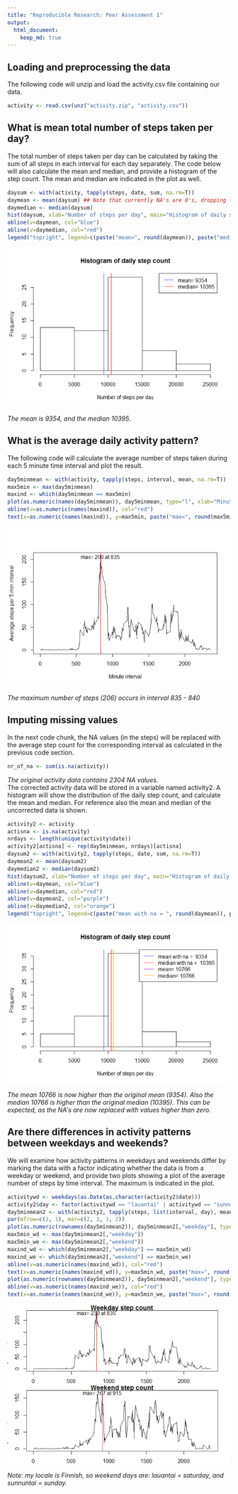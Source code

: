 ```yaml
---
title: "Reproducible Research: Peer Assessment 1"
output: 
  html_document:
    keep_md: true
---
```



## Loading and preprocessing the data  
The following code will unzip and load the activity.csv file containing our data.

```r
activity <- read.csv(unz("activity.zip", "activity.csv"))
```

## What is mean total number of steps taken per day?  
The total number of steps taken per day can be calculated by taking the sum of all steps in each interval for each day separately. The code below will also calculate the mean and median, and provide a histogram of the step count. The mean and median are indicated in the plot as well. 

```r
daysum <- with(activity, tapply(steps, date, sum, na.rm=T))
daymean <- mean(daysum) ## Note that currently NA's are 0's, dropping the average
daymedian <- median(daysum)
hist(daysum, xlab="Number of steps per day", main="Histogram of daily step count")
abline(v=daymean, col="blue")
abline(v=daymedian, col="red")
legend("topright", legend=c(paste("mean=", round(daymean)), paste("median=", daymedian)), lty=1, col=c("blue", "red"))
```

![](PA1_template_files/figure-html/unnamed-chunk-2-1.png)<!-- -->
  
*The mean is 9354, and the median 10395*.
  
## What is the average daily activity pattern?  
The following code will calculate the average number of steps taken during each 5 minute time interval and plot the result.

```r
day5minmean <- with(activity, tapply(steps, interval, mean, na.rm=T))
max5min <- max(day5minmean)
maxind <- which(day5minmean == max5min)
plot(as.numeric(names(day5minmean)), day5minmean, type="l", xlab="Minute interval", ylab="Average steps per 5 min interval")
abline(v=as.numeric(names(maxind)), col="red")
text(x=as.numeric(names(maxind)), y=max5min, paste("max=", round(max5min), "at", names(maxind)))
```

![](PA1_template_files/figure-html/unnamed-chunk-3-1.png)<!-- -->
  
*The maximum number of steps (206) occurs in interval 835 - 840*
  

## Imputing missing values  
In the next code chunk, the NA values (in the steps) will be replaced with the average step count for the corresponding interval as calculated in the previous code section. 

```r
nr_of_na <- sum(is.na(activity))
```
*The original activity data contains 2304 NA values*.  
The corrected activity data will be stored in a variable named activity2. A histogram will show the distribution of the daily step count, and calculate the mean and median. For reference also the mean and median of the uncorrected data is shown.

```r
activity2 <- activity
actisna <- is.na(activity)
nrdays <- length(unique(activity$date))
activity2[actisna] <- rep(day5minmean, nrdays)[actisna]
daysum2 <- with(activity2, tapply(steps, date, sum, na.rm=T))
daymean2 <- mean(daysum2)
daymedian2 <- median(daysum2)
hist(daysum2, xlab="Number of steps per day", main="Histogram of daily step count")
abline(v=daymean, col="blue")
abline(v=daymedian, col="red")
abline(v=daymean2, col="purple")
abline(v=daymedian2, col="orange")
legend("topright", legend=c(paste("mean with na = ", round(daymean)), paste("median with na = ", daymedian), paste("mean=", round(daymean2)), paste("median=", round(daymedian2))), lty=1, col=c("blue", "red", "purple", "orange"))
```

![](PA1_template_files/figure-html/unnamed-chunk-5-1.png)<!-- -->

  
*The mean 10766 is now higher than the original mean (9354). Also the median 10766 is higher than the original median (10395). This can be expected, as the NA's are now replaced with values higher than zero.*  

## Are there differences in activity patterns between weekdays and weekends?
We will examine how activity patterns in weekdays and weekends differ by marking the data with a factor indicating whether the data is from a weekday or weekend, and provide two plots showing a plot of the average number of steps by time interval. The maximum is indicated in the plot.

```r
activitywd <- weekdays(as.Date(as.character(activity2$date)))
activity2$day <- factor(activitywd == "lauantai" | activitywd == "sunnuntai", labels = c("weekday", "weekend"))
day5minmean2 <- with(activity2, tapply(steps, list(interval, day), mean, na.rm=T))
par(mfrow=c(2, 1), mar=c(2, 3, 1, 2))
plot(as.numeric(rownames(day5minmean2)), day5minmean2[,"weekday"], type="l", xlab="Minute interval", ylab="Average steps per 5 min interval", main="Weekday step count")
max5min_wd <- max(day5minmean2[,"weekday"])
max5min_we <- max(day5minmean2[,"weekend"])
maxind_wd <- which(day5minmean2[,"weekday"] == max5min_wd)
maxind_we <- which(day5minmean2[,"weekend"] == max5min_we)
abline(v=as.numeric(names(maxind_wd)), col="red")
text(x=as.numeric(names(maxind_wd)), y=max5min_wd, paste("max=", round(max5min_wd), "at", names(maxind_wd)))
plot(as.numeric(rownames(day5minmean2)), day5minmean2[,"weekend"], type="l", xlab="Minute interval", ylab="Average steps per 5 min interval", main="Weekend step count")
abline(v=as.numeric(names(maxind_we)), col="red")
text(x=as.numeric(names(maxind_we)), y=max5min_we, paste("max=", round(max5min_we), "at", names(maxind_we)))
```

![](PA1_template_files/figure-html/unnamed-chunk-6-1.png)<!-- -->
  
  
*Note: my locale is Finnish, so weekend days are: lauantai = saturday, and sunnuntai = sunday.*
